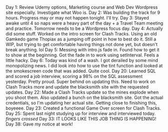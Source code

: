 Day 1: Review Udemy options, Marketing course and Web Dev Wordpress site especially. Investigate what Woo is.
Day 2: Was building the track for 9 hours. Progress may or may not happen tonight. I'll try.
Day 3: Stayed awake until 4 so naps were a heavy part of the day + a Travel Team meeting and practice. Tomorrow needs to be a Wordpress focus day.
Day 4: Actually did some stuff. Worked on the intro screen for Clash Tracks. Using an old Gamkedo game Thopiax as a jumping off point in how to best do it. Still a WIP, but trying to get comfortable having things not done yet, but doesn't break anything. lol
Day 5: Messing with intro.js fade in. Found how to get it to show at the beginning. Got the fade in to work using setInterval. Feels a little hacky.
Day 6: Today was kind of a wash. I got derailed by some mind monopolizing news. I did look into how to use the tint function and looked at the smokescreen code that was added. Quite cool.
Day 20: Learned SQL and scored a job interview, scoring a 98% on the SQL assessment yesterday. Pretty proud. Super behind on updating this. Need to work on Clash Tracks more and update the blacksmith site with the requested updates.
Day 22: Made a Clash Tracks update so the mines explode when you shoot them. Also updated a bunch on the blacksmith site. Got the actual credentials, so I'm updating her actual site. Getting close to finishing this, boyeeee.
Day 23: Created a functional Game Over screen for Clash Tracks.
Day 25: Spent last night studying up for interview and interviewed today. *fingers crossed*
Day 33: IT LOOKS LIKE THIS JOB THING IS HAPPENING!
Day 38: Gave my notice at work!
